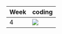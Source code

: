 | Week | coding |
| --- | --- |
| 4 |  ![](https://github.com/kmaooad/coding-19w4-VassalX/workflows/Grading/badge.svg) |
